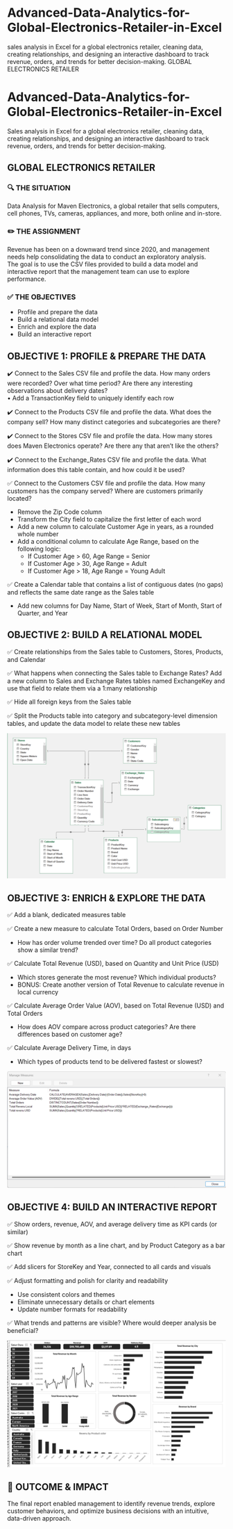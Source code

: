 # Advanced-Data-Analytics-for-Global-Electronics-Retailer-in-Excel
 sales analysis in Excel for a global electronics retailer, cleaning data, creating relationships, and designing an interactive dashboard to track revenue, orders, and trends for better decision-making.
GLOBAL ELECTRONICS RETAILER

# Advanced-Data-Analytics-for-Global-Electronics-Retailer-in-Excel

Sales analysis in Excel for a global electronics retailer, cleaning data, creating relationships, and designing an interactive dashboard to track revenue, orders, and trends for better decision-making.

## GLOBAL ELECTRONICS RETAILER

### 🔍 THE SITUATION
Data Analysis for Maven Electronics, a global retailer that sells computers, cell phones, TVs, cameras, appliances, and more, both online and in-store.

### ✏️ THE ASSIGNMENT
Revenue has been on a downward trend since 2020, and management needs help consolidating the data to conduct an exploratory analysis.  
The goal is to use the CSV files provided to build a data model and interactive report that the management team can use to explore performance.

### ✅ THE OBJECTIVES
- Profile and prepare the data  
- Build a relational data model  
- Enrich and explore the data  
- Build an interactive report  

## OBJECTIVE 1: PROFILE & PREPARE THE DATA
✔️ Connect to the Sales CSV file and profile the data. How many orders were recorded? Over what time period? Are there any interesting observations about delivery dates?  
• Add a TransactionKey field to uniquely identify each row  

✔️ Connect to the Products CSV file and profile the data. What does the company sell? How many distinct categories and subcategories are there?  

✔️ Connect to the Stores CSV file and profile the data. How many stores does Maven Electronics operate? Are there any that aren’t like the others?  

✔️ Connect to the Exchange_Rates CSV file and profile the data. What information does this table contain, and how could it be used?  

✅ Connect to the Customers CSV file and profile the data. How many customers has the company served? Where are customers primarily located?  
- Remove the Zip Code column  
- Transform the City field to capitalize the first letter of each word  
- Add a new column to calculate Customer Age in years, as a rounded whole number  
- Add a conditional column to calculate Age Range, based on the following logic:  
  - If Customer Age > 60, Age Range = Senior  
  - If Customer Age > 30, Age Range = Adult  
  - If Customer Age > 18, Age Range = Young Adult  

✅ Create a Calendar table that contains a list of contiguous dates (no gaps) and reflects the same date range as the Sales table  
- Add new columns for Day Name, Start of Week, Start of Month, Start of Quarter, and Year  

## OBJECTIVE 2: BUILD A RELATIONAL MODEL
✅ Create relationships from the Sales table to Customers, Stores, Products, and Calendar  

✅ What happens when connecting the Sales table to Exchange Rates? Add a new column to Sales and Exchange Rates tables named ExchangeKey and use that field to relate them via a 1:many relationship  

✅ Hide all foreign keys from the Sales table  

✅ Split the Products table into category and subcategory-level dimension tables, and update the data model to relate these new tables  

![Data Model](https://github.com/DE-romane/Advanced-Data-Analytics-for-Global-Electronics-Retailer-in-Excel/blob/main/Data%20%2B%20Project/Data%20Model.png)



## OBJECTIVE 3: ENRICH & EXPLORE THE DATA
✅ Add a blank, dedicated measures table  

✅ Create a new measure to calculate Total Orders, based on Order Number  
- How has order volume trended over time? Do all product categories show a similar trend?  

✅ Calculate Total Revenue (USD), based on Quantity and Unit Price (USD)  
- Which stores generate the most revenue? Which individual products?  
- BONUS: Create another version of Total Revenue to calculate revenue in local currency  

✅ Calculate Average Order Value (AOV), based on Total Revenue (USD) and Total Orders  
- How does AOV compare across product categories? Are there differences based on customer age?  

✅ Calculate Average Delivery Time, in days  
- Which types of products tend to be delivered fastest or slowest?

![Measures Table](https://github.com/DE-romane/Advanced-Data-Analytics-for-Global-Electronics-Retailer-in-Excel/blob/main/Data%20%2B%20Project/Measures%20Table.png)

## OBJECTIVE 4: BUILD AN INTERACTIVE REPORT
✅ Show orders, revenue, AOV, and average delivery time as KPI cards (or similar)  

✅ Show revenue by month as a line chart, and by Product Category as a bar chart  

✅ Add slicers for StoreKey and Year, connected to all cards and visuals  

✅ Adjust formatting and polish for clarity and readability  
- Use consistent colors and themes  
- Eliminate unnecessary details or chart elements  
- Update number formats for readability  

✅ What trends and patterns are visible? Where would deeper analysis be beneficial?

![Dashboard](https://github.com/DE-romane/Advanced-Data-Analytics-for-Global-Electronics-Retailer-in-Excel/blob/main/Data%20%2B%20Project/dashboard.png)

## 🚀 OUTCOME & IMPACT
The final report enabled management to identify revenue trends, explore customer behaviors, and optimize business decisions with an intuitive, data-driven approach.
